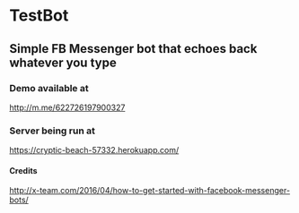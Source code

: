 # TestBot

## Simple FB Messenger bot that echoes back whatever you type

### Demo available at

http://m.me/622726197900327

### Server being run at

https://cryptic-beach-57332.herokuapp.com/





#### Credits

http://x-team.com/2016/04/how-to-get-started-with-facebook-messenger-bots/
